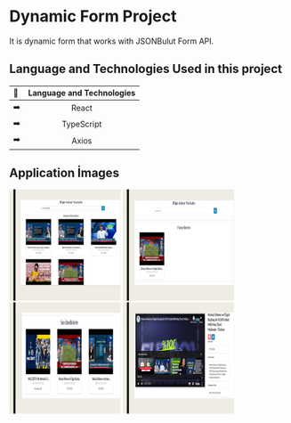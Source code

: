 # Dynamic Form Project
It is dynamic form that works with JSONBulut Form API.

## Language and Technologies Used in this project

| :mag_right: |  Language and Technologies | 
| :------------ |:---------------:| 
| :arrow_right:| React    | 
| :arrow_right:      | TypeScript   
| :arrow_right:     |   Axios  |


## Application İmages
<p>
<a href="https://github.com/cagatay-oztekin/React-Youtube-Project/blob/master/img/y1.png" target="_blank">
<img src="https://github.com/cagatay-oztekin/React-Youtube-Project/blob/master/img/y1.png" width="200" style="max-width:100%;"></a>
  
<a href="https://github.com/cagatay-oztekin/React-Youtube-Project/blob/master/img/y2.png" target="_blank">
<img src="https://github.com/cagatay-oztekin/React-Youtube-Project/blob/master/img/y2.png" width="200" style="max-width:100%;"></a>
  
<a href="https://github.com/cagatay-oztekin/React-Youtube-Project/blob/master/img/y3.png" target="_blank">
<img src="https://github.com/cagatay-oztekin/React-Youtube-Project/blob/master/img/y3.png" width="200" style="max-width:100%;"></a>
  
  <a href="https://github.com/cagatay-oztekin/React-Youtube-Project/blob/master/img/y4.png" target="_blank">
<img src="https://github.com/cagatay-oztekin/React-Youtube-Project/blob/master/img/y4.png" width="200" style="max-width:100%;"></a>
</p>
